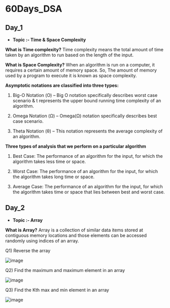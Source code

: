 # 60Days_DSA

## Day_1
- **Topic :- Time & Space Complexity**

**What is Time complexity?**
Time complexity means the total amount of time taken by an algorithm to run based on the length of the input.

**What is Space Complexity?**
When an algorithm is run on a computer, it requires a certain amount of memory space. So, The amount of memory used by a program to execute it is known as space complexity.

**Asymptotic notations are classified into three types:**
1) Big-O Notation (Ο) – Big O notation specifically describes worst case scenario & t represents the upper bound running time complexity of an algorithm.

2) Omega Notation (Ω) – Omega(Ω) notation specifically describes best case scenario.

3) Theta Notation (θ) – This notation represents the average complexity of an algorithm.

**Three types of analysis that we perform on a particular algorithm**
1) Best Case: The performance of an algorithm for the input, for which the algorithm takes less time or space.

2) Worst Case: The performance of an algorithm for the input, for which the algorithm takes long time or space.

3) Average Case: The performance of an algorithm for the input, for which the algorithm takes time or space that lies between best and worst case.
  
  
  
  
  
## Day_2
- **Topic :- Array**

**What is Array?**
Array is a collection of similar data items stored at contiguous memory locations and  those elements can be accessed randomly using indices of an array. 

Q1) Reverse the array

![image](https://user-images.githubusercontent.com/75212387/186051511-3b10fdd0-0bc4-4ff0-8a3e-c9a0ca86ebab.png)

Q2) Find the maximum and maximum element in an array

![image](https://user-images.githubusercontent.com/75212387/186146009-14b11ea6-81ed-4221-9a34-835b45776644.png)

Q3) Find the Kth max and min element in an array

![image](https://user-images.githubusercontent.com/75212387/186547029-dee9effe-16ae-4d06-9880-340c521dc806.png)

